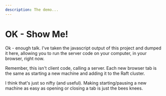 ```yaml
---
description: The demo...
---
```


# OK - Show Me!

Ok - enough talk. I've taken the javascript output of this project and dumped it here, allowing you to run the server code on your computer, in your browser, right now.

Remember, this isn't client code, calling a server. Each new browser tab is the same as starting a new machine and adding it to the Raft cluster.

I think that's just so nifty \(and useful\). Making starting/pausing a new machine as easy as opening or closing a tab is just the bees knees.





